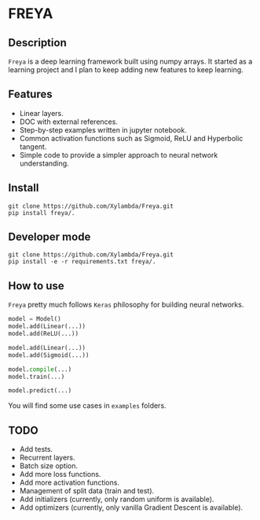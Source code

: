 # FREYA

## Description
`Freya` is a deep learning framework built using numpy arrays. It started as a 
learning project and I plan to keep adding new features to keep learning.

## Features
* Linear layers.
* DOC with external references.
* Step-by-step examples written in jupyter notebook.
* Common activation functions such as Sigmoid, ReLU and Hyperbolic tangent.
* Simple code to provide a simpler approach to neural network understanding.

## Install
```code
git clone https://github.com/Xylambda/Freya.git
pip install freya/.
```

## Developer mode
```code
git clone https://github.com/Xylambda/Freya.git
pip install -e -r requirements.txt freya/.
```

## How to use
`Freya` pretty much follows `Keras` philosophy for building neural networks.
```python
model = Model()
model.add(Linear(...))
model.add(ReLU(...))

model.add(Linear(...))
model.add(Sigmoid(...))

model.compile(...)
model.train(...)

model.predict(...)
```

You will find some use cases in `examples` folders.

## TODO
* Add tests.
* Recurrent layers.
* Batch size option.
* Add more loss functions.
* Add more activation functions.
* Management of split data (train and test).
* Add initializers (currently, only random uniform is available).
* Add optimizers (currently, only vanilla Gradient Descent is available).
